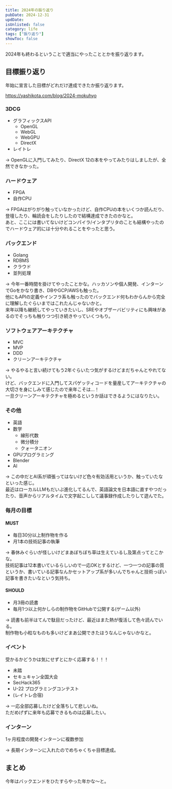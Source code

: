 ```yaml
---
title: 2024年の振り返り
pubDate: 2024-12-31
updDate: 
isUnlisted: false
category: life
tags: ["振り返り"]
showToc: false
---
```


2024年も終わるということで適当にやったこととかを振り返ります。  

## 目標振り返り

年始に宣言した目標がどれだけ達成できたか振り返ります。  

https://yashikota.com/blog/2024-mokuhyo

### 3DCG

- グラフィックスAPI
  - OpenGL
  - WebGL
  - WebGPU
  - DirectX
- レイトレ

→ OpenGLに入門してみたり、DirectX 12の本をやってみたりはしましたが、全然できなかった。  

### ハードウェア

- FPGA
- 自作CPU

→ FPGAはがりがり触っていなかったけど、自作CPUの本をいくつか読んだり、登壇したり、輪読会をしたりしたので結構達成できたのかなと。  
あと、ここには書いてないけどコンパイラ/インタプリタのことも結構やったのでハードウェア的には十分やれることをやったと思う。  

### バックエンド

- Golang
- RDBMS
- クラウド
- 並列処理

→ 今年一番時間を掛けてやったことかな。ハッカソンや個人開発、インターンでGoをかなり書き、DBやGCP/AWSも触った。  
他にもAPIの定義やインフラ系も触ったのでバックエンド何もわからんから完全に理解したぐらいまではこれたんじゃないかと。  
来年以降も継続してやっていきたいし、SREやオブザーバビリティにも興味があるのでそっちも触りつつ引き続きやっていくつもり。  

### ソフトウェアアーキテクチャ

- MVC
- MVP
- DDD
- クリーンアーキテクチャ

→ やるやると言い続けてもう2年ぐらいたつ気がするけどまだちゃんとやれてない。  
けど、バックエンドに入門してスパゲッティコードを量産してアーキテクチャの大切さを身にしみて感じたので来年こそは…！  
一旦クリーンアーキテクチャを極めるというか話はできるようにはなりたい。  

### その他

- 英語
- 数学
  - 線形代数
  - 微分積分
  - クォータニオン
- GPUプログラミング
- Blender
- AI

→ この中だとAI系が頑張ってはないけど色々有効活用というか、触っていたなといった感じ。  
最近はローカルLLMもだいぶ進化してるんで、英語論文を日本語に直すやつだったり、音声からリアルタイムで文字起こしして議事録作成したりして遊んでた。  

### 毎月の目標

#### MUST

- 毎日30分以上制作物を作る
- 月1本の技術記事の執筆

→ 春休みぐらいが怪しいけどまあぼちぼち草は生えているし及第点ってとこかな。  
技術記事は12本書いているらしいので一応OKとするけど、一つ一つの記事の質というか、書いている記事なんかセットアップ系が多いんでちゃんと技術っぽい記事を書きたいなという気持ち。  

#### SHOULD

- 月3冊の読書
- 毎月1つ以上何かしらの制作物をGitHubで公開する(ゲーム以外)

→ 読書も前半はてんで駄目だったけど、最近はまた熱が復活して色々読んでいる。  
制作物も小粒なものも多いけどまあ公開できたほうなんじゃないかなと。  

### イベント

受かるかどうかは気にせずとにかく応募する！！！  

- 未踏
- セキュキャン全国大会
- SecHack365
- U-22 プログラミングコンテスト
- (レイトレ合宿)

→ 一応全部応募したけど全落ちして悲しいね。  
ただめげずに来年も応募できるものは応募したい。  

### インターン

1ヶ月程度の開発インターンに複数参加  

→ 長期インターンに入れたのでめちゃくちゃ目標達成。  

## まとめ

今年はバックエンドをひたすらやった年かな～と。  
